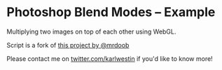 Photoshop Blend Modes – Example
=======

Multiplying two images on top of each other using WebGL.

Script is a fork of [this project by @mrdoob](http://mrdoob.com/lab/javascript/webgl/blending/blendfuncseparate.html)

Please contact me on [twitter.com/karlwestin](http://twitter.com/karlwestin) if you'd like to know more!

